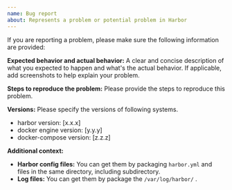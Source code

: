 ```yaml
---
name: Bug report
about: Represents a problem or potential problem in Harbor
---
```


If you are reporting a problem, please make sure the following information are provided:

**Expected behavior and actual behavior:**
A clear and concise description of what you expected to happen and what's the actual behavior. If applicable, add screenshots to help explain your problem.

**Steps to reproduce the problem:**
Please provide the steps to reproduce this problem.

**Versions:**
Please specify the versions of following systems.

- harbor version: [x.x.x]
- docker engine version: [y.y.y]
- docker-compose version: [z.z.z]

**Additional context:**

- **Harbor config files:** You can get them by packaging `harbor.yml` and files in the same directory, including subdirectory.
- **Log files:** You can get them by package the `/var/log/harbor/` .
